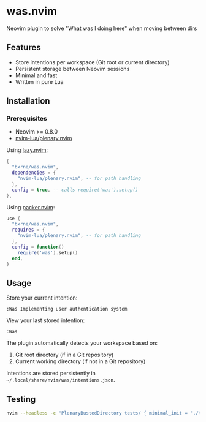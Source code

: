 # was.nvim

Neovim plugin to solve "What was I doing here" when moving between dirs

## Features

- Store intentions per workspace (Git root or current directory)
- Persistent storage between Neovim sessions
- Minimal and fast
- Written in pure Lua

## Installation

### Prerequisites

- Neovim >= 0.8.0
- [nvim-lua/plenary.nvim](https://github.com/nvim-lua/plenary.nvim)

Using [lazy.nvim](https://github.com/folke/lazy.nvim):

```lua
{
  "bxrne/was.nvim",
  dependencies = {
    "nvim-lua/plenary.nvim", -- for path handling
  },
  config = true, -- calls require('was').setup()
},
```

Using [packer.nvim](https://github.com/wbthomason/packer.nvim):

```lua
use {
  "bxrne/was.nvim",
  requires = {
    "nvim-lua/plenary.nvim", -- for path handling
  },
  config = function()
    require('was').setup()
  end,
}
```

## Usage

Store your current intention:
```vim
:Was Implementing user authentication system
```

View your last stored intention:
```vim
:Was
```

The plugin automatically detects your workspace based on:
1. Git root directory (if in a Git repository)
2. Current working directory (if not in a Git repository)

Intentions are stored persistently in `~/.local/share/nvim/was/intentions.json`.

## Testing

```bash
nvim --headless -c "PlenaryBustedDirectory tests/ { minimal_init = './tests/minimal_init.lua' }"
```
